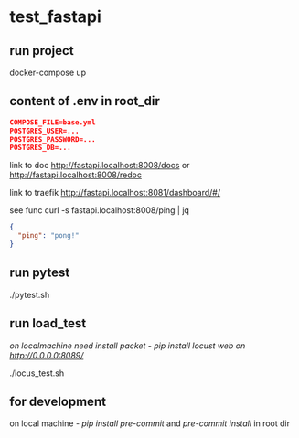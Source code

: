 # test_fastapi

## run project
docker-compose up 

## content of .env in root_dir
```json
COMPOSE_FILE=base.yml
POSTGRES_USER=...
POSTGRES_PASSWORD=...
POSTGRES_DB=...
```

link to doc
http://fastapi.localhost:8008/docs or
http://fastapi.localhost:8008/redoc

link to traefik
http://fastapi.localhost:8081/dashboard/#/


see func
curl -s fastapi.localhost:8008/ping | jq
```json
{
  "ping": "pong!"
}
```

## run pytest

./pytest.sh


## run load_test
*on localmachine need install packet - pip install locust*
*web on http://0.0.0.0:8089/*

./locus_test.sh




## for development
on local machine - *pip install pre-commit* and *pre-commit install* in root dir
